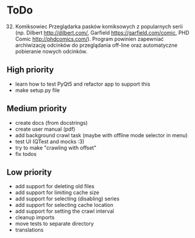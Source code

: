 ToDo
====

32. Komiksowiec
Przeglądarka pasków komiksowych z popularnych serii (np. Dilbert http://dilbert.com/, Garfield
https://garfield.com/comic, PHD Comic http://phdcomics.com/).
Program powinien zapewniać archiwizację odcinków do przeglądania off-line oraz automatyczne
pobieranie nowych odcinków.

## High priority
  - learn how to test PyQt5 and refactor app to support this
  - make setup.py file

## Medium priority
  - create docs (from docstrings)
  - create user manual (pdf)
  - add background crawl task (maybe with offline mode selector in menu)
  - test UI (QTest and mocks :3)
  - try to make "crawling with offset"
  - fix todos

## Low priority
  - add support for deleting old files
  - add support for limiting cache size
  - add support for selecting (disabling) series
  - add support for selecting cache location
  - add support for setting the crawl interval
  - cleanup imports
  - move tests to separate directory
  - translations
